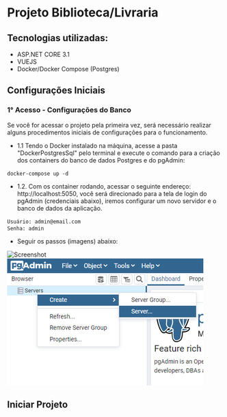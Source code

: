 ﻿# Projeto Biblioteca/Livraria

## Tecnologias utilizadas:
- ASP.NET CORE 3.1
- VUEJS
- Docker/Docker Compose (Postgres)

## Configurações Iniciais
### 1° Acesso - Configurações do Banco
Se você for acessar o projeto pela primeira vez, será necessário realizar alguns procedimentos iniciais de configurações para o funcionamento.
- 1.1 Tendo o Docker instalado na máquina, acesse a pasta "DockerPostgresSql" pelo terminal e execute o comando para a criação dos containers do banco de dados Postgres e do pgAdmin:
```
docker-compose up -d
```

- 1.2. Com os container rodando, acessar o seguinte endereço: http://localhost:5050, você será direcionado para a tela de login do pgAdmin (credenciais abaixo), iremos configurar um novo servidor e o banco de dados da aplicação.
```
Usuário: admin@email.com
Senha: admin
```

- Seguir os passos (imagens) abaixo:

![Screenshot](./DockerPostgresSql/imagens/Captura_login.PNG)
![Screenshot](https://github.com/renancs93/Biblioteca/blob/master/DockerPostgreSql/imagens/Captura00.PNG)



## Iniciar Projeto

